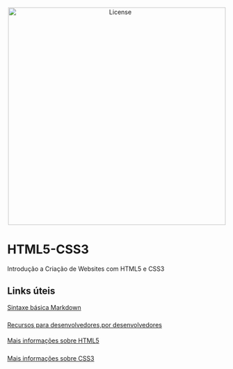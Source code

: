 #
<p align="center">
  <img alt="License" src="https://clipartcraft.com/images/html5-logo-blue-3.png" width="500px">
  </p>

# HTML5-CSS3
Introdução a Criação de Websites com HTML5 e CSS3

## Links úteis
[Sintaxe básica Markdown](https://www.markdownguide.org/basic-syntax/)
###
[Recursos para desenvolvedores,por desenvolvedores](https://developer.mozilla.org/pt-BR/)
####
[Mais informações sobre HTML5](https://html5.org/)
#####
[Mais informações sobre CSS3](https://www.w3.org/Style/CSS/Overview.en.html)
